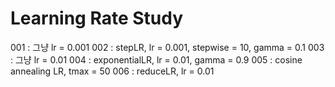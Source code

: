 # Learning Rate Study

001 : 그냥 lr = 0.001
002 : stepLR, lr = 0.001, stepwise = 10, gamma = 0.1
003 : 그냥 lr = 0.01
004 : exponentialLR, lr = 0.01, gamma = 0.9
005 : cosine annealing LR,  tmax = 50
006 : reduceLR, lr = 0.01
